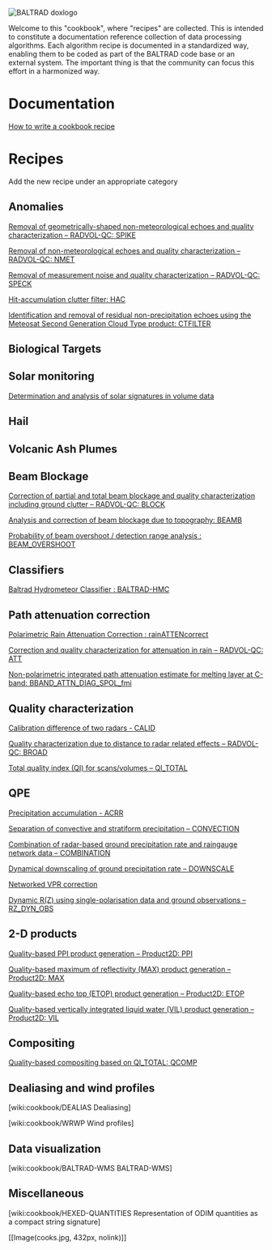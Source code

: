 ![BALTRAD doxlogo](/images/BALTRAD-doxlogo.png)

Welcome to this "cookbook", where "recipes" are collected. This is intended to constitute a documentation reference collection of data processing algorithms. Each algorithm recipe is documented in a standardized way, enabling them to be coded as part of the BALTRAD code base or an external system. The important thing is that the community can focus this effort in a harmonized way.

# Documentation
[How to write a cookbook recipe](cookbook_HOWTO)

<!--
[Cookbook roadmap](http://git.baltrad.eu/trac/wiki/cookbook/roadmap)

[Development and maintenance](http://git.baltrad.eu/trac/wiki/cookbook/dev-maint)

[wiki:cookbook/meetings Meeting minutes]
-->

# Recipes
Add the new recipe under an appropriate category

## Anomalies
[Removal of geometrically-shaped non-meteorological echoes and quality characterization – RADVOL-QC: SPIKE](cookbook_RADVOL_SPIKE)

[Removal of non-meteorological echoes and quality characterization – RADVOL-QC: NMET](cookbook_RADVOL_NMET)

[Removal of measurement noise and quality characterization – RADVOL-QC: SPECK](cookbook_RADVOL_SPECK)

[Hit-accumulation clutter filter: HAC](cookbook_HAC)

[Identification and removal of residual non-precipitation echoes using the Meteosat Second Generation Cloud Type product: CTFILTER](cookbook_CTFILTER)

## Biological Targets
## Solar monitoring
[Determination and analysis of solar signatures in volume data](cookbook_SOLARANALYSIS)

## Hail
## Volcanic Ash Plumes
## Beam Blockage
[Correction of partial and total beam blockage and quality characterization including ground clutter – RADVOL-QC: BLOCK](cookbook_RADVOL_BLOCK)

[Analysis and correction of beam blockage due to topography: BEAMB](cookbook_BEAMB)

[Probability of beam overshoot / detection range analysis : BEAM_OVERSHOOT](cookbook_BEAM_OVERSHOOT)
## Classifiers
[Baltrad Hydrometeor Classifier : BALTRAD-HMC](cookbook_BALTRAD_HMC)

## Path attenuation correction
[Polarimetric Rain Attenuation Correction : rainATTENcorrect](cookbook_POL_RAIN_ATT_CORR)

[Correction and quality characterization for attenuation in rain – RADVOL-QC: ATT](cookbook_RADVOL_ATT)

[Non-polarimetric integrated path attenuation estimate for melting layer at C-band: BBAND_ATTN_DIAG_SPOL_fmi](cookbook_BBAND_PIA_EST_NP)

## Quality characterization
[Calibration difference of two radars - CALID](cookbook_CALID)

[Quality characterization due to distance to radar related effects – RADVOL-QC: BROAD](cookbook_RADVOL_BROAD)

[Total quality index (QI) for scans/volumes – QI_TOTAL](cookbook_QITOTAL)

## QPE
[Precipitation accumulation - ACRR](cookbook_ACRR)

[Separation of convective and stratiform precipitation – CONVECTION](cookbook_CONV)

[Combination of radar-based ground precipitation rate and raingauge network data – COMBINATION](cookbook_ADJUSTMENT)

[Dynamical downscaling of ground precipitation rate – DOWNSCALE](cookbook_DOWNSCALE)

[Networked VPR correction](http://git.baltrad.eu/trac/wiki/cookbook/Networked-VPR-correction)

[Dynamic R(Z) using single-polarisation data and ground observations – RZ_DYN_OBS](http://git.baltrad.eu/trac/wiki/cookbook/RZ_DYN_OBS)

## 2-D products
[Quality-based PPI product generation – Product2D: PPI](http://git.baltrad.eu/trac/wiki/cookbook/Product2D_PPI)

[Quality-based maximum of reflectivity (MAX) product generation – Product2D: MAX](http://git.baltrad.eu/trac/wiki/cookbook/Product2D_MAX)

[Quality-based echo top (ETOP) product generation – Product2D: ETOP](http://git.baltrad.eu/trac/wiki/cookbook/Product2D_ET)

[Quality-based vertically integrated liquid water (VIL) product generation – Product2D: VIL](http://git.baltrad.eu/trac/wiki/cookbook/Product2D_VIL)

## Compositing
[Quality-based compositing based on QI_TOTAL: QCOMP](http://git.baltrad.eu/trac/wiki/cookbook/QCOMP)

## Dealiasing and wind profiles
[wiki:cookbook/DEALIAS Dealiasing]

[wiki:cookbook/WRWP Wind profiles]

## Data visualization
[wiki:cookbook/BALTRAD-WMS BALTRAD-WMS]

## Miscellaneous
[wiki:cookbook/HEXED-QUANTITIES Representation of ODIM quantities as a compact string signature]

[[Image(cooks.jpg, 432px, nolink)]]
